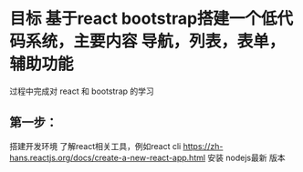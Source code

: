 # 目标 基于react bootstrap搭建一个低代码系统，主要内容 导航，列表，表单，辅助功能
过程中完成对  react 和 bootstrap 的学习
## 第一步：
搭建开发环境 了解react相关工具，例如react cli https://zh-hans.reactjs.org/docs/create-a-new-react-app.html
安装 nodejs最新 版本
